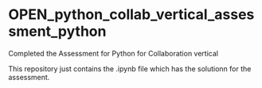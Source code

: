 # OPEN_python_collab_vertical_assessment_python
Completed the Assessment for Python for Collaboration vertical

This repository just contains the .ipynb file which has the solutionn for the assessment.
